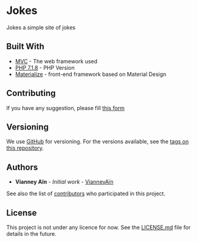 # Jokes

Jokes a simple site of jokes

## Built With

* [MVC](https://en.wikipedia.org/wiki/Model%E2%80%93view%E2%80%93controller) - The web framework used
* [PHP 7.1.8](http://php.net/) - PHP Version
* [Materialize](http://materializecss.com/) - front-end framework based on Material Design

## Contributing

If you have any suggestion, please fill [this form](http://vianneyain.com/contact)

## Versioning

We use [GitHub](https://github.com/) for versioning. For the versions available, see the [tags on this repository](https://github.com/your/project/tags).

## Authors

* **Vianney Aïn** - *Initial work* - [VianneyAïn](http://vianneyain.com)

See also the list of [contributors](https://github.com/VianneyAin/jokes/contributors) who participated in this project.

## License

This project is not under any licence for now. See the [LICENSE.md](LICENSE.md) file for details in the future.
